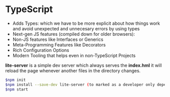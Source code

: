 # TypeScript

- Adds Types: which we have to be more explicit about how things work and avoid unexpected and unnecesary errors by using types
- Next-gen JS features (compiled down for older browsers):
- Non-JS features like Interfaces or Generics
- Meta-Programming Features like Decorators
- Rich Configuration Options
- Modern Tooling that helps even in non-TypeScript Projects

**lite-server** is a simple dev server which always serves the **index.hml**
it will reload the page whenever another files in the directory changes.

```sh
$npm init
$npm install --save-dev lite-server (to marked as a developer only dependency)
$npm start
```
